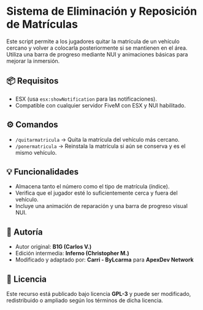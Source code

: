 # Sistema de Eliminación y Reposición de Matrículas

Este script permite a los jugadores quitar la matrícula de un vehículo cercano y volver a colocarla posteriormente si se mantienen en el área. Utiliza una barra de progreso mediante NUI y animaciones básicas para mejorar la inmersión.

## 📦 Requisitos
- ESX (usa `esx:showNotification` para las notificaciones).
- Compatible con cualquier servidor FiveM con ESX y NUI habilitado.

## ⚙️ Comandos

- `/quitarmatricula` → Quita la matrícula del vehículo más cercano.
- `/ponermatricula` → Reinstala la matrícula si aún se conserva y es el mismo vehículo.

## 💡 Funcionalidades

- Almacena tanto el número como el tipo de matrícula (índice).
- Verifica que el jugador esté lo suficientemente cerca y fuera del vehículo.
- Incluye una animación de reparación y una barra de progreso visual NUI.

## 🧠 Autoría

- Autor original: **B1G (Carlos V.)**
- Edición intermedia: **Inferno (Christopher M.)**
- Modificado y adaptado por: **Carri - ByLcarma** para **ApexDev Network**

## 📝 Licencia

Este recurso está publicado bajo licencia **GPL-3** y puede ser modificado, redistribuido o ampliado según los términos de dicha licencia.
